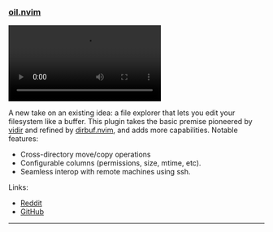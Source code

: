 <h3 id="oil.nvim">
  <a href="#oil.nvim">
    <span class="icon-text">
      <span class="icon">
        <i class="fa-solid fa-book"></i>
      </span>
    </span>
    <span>oil.nvim</span>
  </a>
</h3>

<video controls>
  <source
    src="https://user-images.githubusercontent.com/506791/209727111-6b4a11f4-634a-4efa-9461-80e9717cea94.mp4"
  >
</video>

A new take on an existing idea: a file explorer that lets you edit your filesystem like a buffer. This plugin takes the 
basic premise pioneered by [vidir](https://github.com/trapd00r/vidir) and refined by 
[dirbuf.nvim](https://github.com/elihunter173/dirbuf.nvim), and adds more capabilities. Notable features:

- Cross-directory move/copy operations
- Configurable columns (permissions, size, mtime, etc).
- Seamless interop with remote machines using ssh.

Links:

- [Reddit](https://www.reddit.com/r/neovim/comments/1078nj9/new_file_explorer_oilnvim_a_modern_take_on/)
- [GitHub](https://github.com/stevearc/oil.nvim)

---
